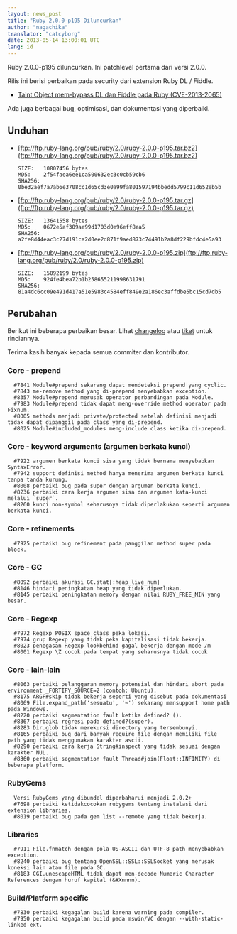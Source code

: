 ```yaml
---
layout: news_post
title: "Ruby 2.0.0-p195 Diluncurkan"
author: "nagachika"
translator: "catcyborg"
date: 2013-05-14 13:00:01 UTC
lang: id
---
```


Ruby 2.0.0-p195 diluncurkan. Ini patchlevel pertama dari versi 2.0.0.

Rilis ini berisi perbaikan pada security dari extension Ruby DL / Fiddle.

* [Taint Object mem-bypass DL dan Fiddle pada Ruby
  (CVE-2013-2065)](/id/news/2013/05/14/taint-bypass-dl-fiddle-cve-2013-2065/)

Ada juga berbagai bug, optimisasi, dan dokumentasi yang diperbaiki.

## Unduhan

* [ftp://ftp.ruby-lang.org/pub/ruby/2.0/ruby-2.0.0-p195.tar.bz2](ftp://ftp.ruby-lang.org/pub/ruby/2.0/ruby-2.0.0-p195.tar.bz2)

      SIZE:   10807456 bytes
      MD5:    2f54faea6ee1ca500632ec3c0cb59cb6
      SHA256: 0be32aef7a7ab6e3708cc1d65cd3e0a99fa801597194bbedd5799c11d652eb5b

* [ftp://ftp.ruby-lang.org/pub/ruby/2.0/ruby-2.0.0-p195.tar.gz](ftp://ftp.ruby-lang.org/pub/ruby/2.0/ruby-2.0.0-p195.tar.gz)

      SIZE:   13641558 bytes
      MD5:    0672e5af309ae99d1703d0e96eff8ea5
      SHA256: a2fe8d44eac3c27d191ca2d0ee2d871f9aed873c74491b2a8df229bfdc4e5a93

* [ftp://ftp.ruby-lang.org/pub/ruby/2.0/ruby-2.0.0-p195.zip](ftp://ftp.ruby-lang.org/pub/ruby/2.0/ruby-2.0.0-p195.zip)

      SIZE:   15092199 bytes
      MD5:    924fe4bea72b1b258655211998631791
      SHA256: 81a4dc6cc09e491d417a51e5983c4584eff849e2a186ec3affdbe5bc15cd7db5

## Perubahan

Berikut ini beberapa perbaikan besar.
Lihat [changelog](http://svn.ruby-lang.org/repos/ruby/tags/v2_0_0_195/ChangeLog)
atau [tiket](https://bugs.ruby-lang.org/projects/ruby-200/issues?set_filter=1&status_id=5)
untuk rinciannya.

Terima kasih banyak kepada semua commiter dan kontributor.

### Core - prepend

      #7841 Module#prepend sekarang dapat mendeteksi prepend yang cyclic.
      #7843 me-remove method yang di-prepend menyebabkan exception.
      #8357 Module#prepend merusak operator perbandingan pada Module.
      #7983 Module#prepend tidak dapat meng-override method operator pada Fixnum.
      #8005 methods menjadi private/protected setelah definisi menjadi tidak dapat dipanggil pada class yang di-prepend.
      #8025 Module#included_modules meng-include class ketika di-prepend.

### Core - keyword arguments (argumen berkata kunci)

      #7922 argumen berkata kunci sisa yang tidak bernama menyebabkan SyntaxError.
      #7942 support definisi method hanya menerima argumen berkata kunci tanpa tanda kurung.
      #8008 perbaiki bug pada super dengan argumen berkata kunci.
      #8236 perbaiki cara kerja argumen sisa dan argumen kata-kunci melalui `super`.
      #8260 kunci non-symbol seharusnya tidak diperlakukan seperti argumen berkata kunci.

### Core - refinements

      #7925 perbaiki bug refinement pada panggilan method super pada block.

### Core - GC

      #8092 perbaiki akurasi GC.stat[:heap_live_num]
      #8146 hindari peningkatan heap yang tidak diperlukan.
      #8145 perbaiki peningkatan memory dengan nilai RUBY_FREE_MIN yang besar.

### Core - Regexp

      #7972 Regexp POSIX space class peka lokasi.
      #7974 grup Regexp yang tidak peka kapitalisasi tidak bekerja.
      #8023 penegasan Regexp lookbehind gagal bekerja dengan mode /m
      #8001 Regexp \Z cocok pada tempat yang seharusnya tidak cocok

### Core - lain-lain

      #8063 perbaiki pelanggaran memory potensial dan hindari abort pada environment _FORTIFY_SOURCE=2 (contoh: Ubuntu).
      #8175 ARGF#skip tidak bekerja seperti yang disebut pada dokumentasi
      #8069 File.expand_path('sesuatu', '~') sekarang mensupport home path pada Windows.
      #8220 perbaiki segmentation fault ketika defined? ().
      #8367 perbaiki regresi pada defined?(super).
      #8283 Dir.glob tidak merekursi directory yang tersembunyi.
      #8165 perbaiki bug dari banyak require file dengan memiliki file path yang tidak menggunakan karakter ascii.
      #8290 perbaiki cara kerja String#inspect yang tidak sesuai dengan karakter NUL.
      #8360 perbaiki segmentation fault Thread#join(Float::INFINITY) di beberapa platform.

### RubyGems

      Versi RubyGems yang dibundel diperbaharui menjadi 2.0.2+
      #7698 perbaiki ketidakcocokan rubygems tentang instalasi dari extension libraries.
      #8019 perbaiki bug pada gem list --remote yang tidak bekerja.

### Libraries

      #7911 File.fnmatch dengan pola US-ASCII dan UTF-8 path menyebabkan exception.
      #8240 perbaiki bug tentang OpenSSL::SSL::SSLSocket yang merusak koneksi lain atau file pada GC.
      #8183 CGI.unescapeHTML tidak dapat men-decode Numeric Character References dengan huruf kapital (&#Xnnnn).

### Build/Platform specific

      #7830 perbaiki kegagalan build karena warning pada compiler.
      #7950 perbaiki kegagalan build pada mswin/VC dengan --with-static-linked-ext.

